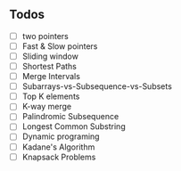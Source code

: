 ## Todos

 - [ ] two pointers 
 - [ ] Fast & Slow pointers 
 - [ ]  Sliding window 
 - [ ] Shortest Paths 
 - [ ] Merge Intervals
 - [ ] Subarrays-vs-Subsequence-vs-Subsets 
 - [ ] Top K elements 
 - [ ] K-way merge
 - [ ] Palindromic Subsequence 
 - [ ] Longest Common Substring
 - [ ] Dynamic programing
 - [ ] Kadane's Algorithm 
 - [ ] Knapsack Problems